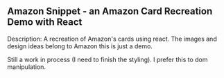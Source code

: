 ## Amazon Snippet - an Amazon Card Recreation Demo with React
Description:
A recreation of Amazon's cards using react. 
The images and design ideas belong to Amazon this is just a demo.

Still a work in process (I need to finish the styling).
I prefer this to dom manipulation.
